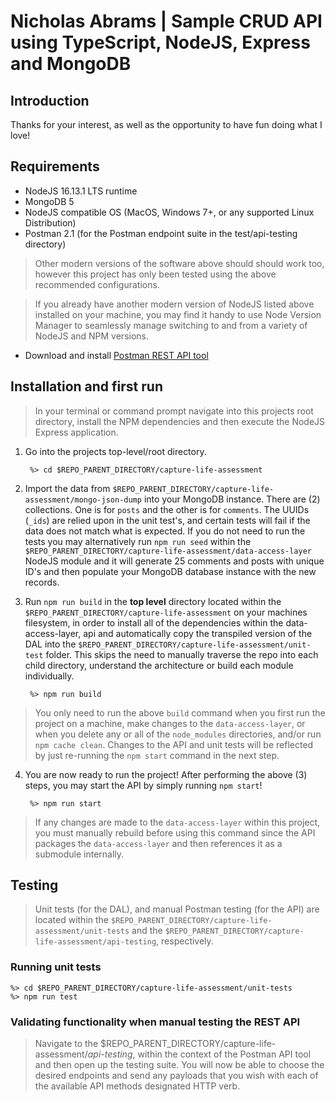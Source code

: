 # Nicholas Abrams | Sample CRUD API using TypeScript, NodeJS, Express and MongoDB 

##  Introduction
Thanks for your interest, as well as the opportunity to have fun doing what I love!

## Requirements
* NodeJS 16.13.1 LTS runtime
* MongoDB 5
* NodeJS compatible OS (MacOS, Windows 7+, or any supported Linux Distribution)
* Postman 2.1 (for the Postman endpoint suite in the test/api-testing directory) 

> Other modern versions of the software above should should work too, however this project has only been tested using the above recommended configurations. 

> If you already have another modern version of NodeJS listed above installed on your machine, you may find it handy to use Node Version Manager to seamlessly manage switching to and from a variety of NodeJS and NPM versions.

* Download and install [Postman REST API tool](https://www.postman.com/downloads/)

## Installation and first run
> In your terminal or command prompt navigate into this projects root directory, install the NPM dependencies and then execute the NodeJS Express application. 

1. Go into the projects top-level/root directory.

        %> cd $REPO_PARENT_DIRECTORY/capture-life-assessment

2. Import the data from `$REPO_PARENT_DIRECTORY/capture-life-assessment/mongo-json-dump` into your MongoDB instance. There are (2) collections. One is for `posts` and the other is for `comments`. The UUIDs (`_ids`) are relied upon in the unit test's, and certain tests will fail if the data does not match what is expected. If you do not need to run the tests you may alternatively run `npm run seed` within the `$REPO_PARENT_DIRECTORY/capture-life-assessment/data-access-layer` NodeJS module and it will generate 25 comments and posts with unique ID's and then populate your MongoDB database instance with the new records. 

3. Run `npm run build` in the **top level** directory located within the `$REPO_PARENT_DIRECTORY/capture-life-assessment` on your machines filesystem, in order to install all of the dependencies within the data-access-layer, api and automatically copy the transpiled version of the DAL into the `$REPO_PARENT_DIRECTORY/capture-life-assessment/unit-test` folder. This skips the need to manually traverse the repo into each child directory, understand the architecture or build each module individually.

        %> npm run build
> You only need to run the above `build` command when you first run the project on a machine, make changes to the `data-access-layer`, or when you delete any or all of the `node_modules` directories, and/or run `npm cache clean`. Changes to the API and unit tests will be reflected by just re-running the `npm start` command in the next step.

4. You are now ready to run the project! After performing the above (3) steps, you may start the API by simply running `npm start`! 

        %> npm run start

> If any changes are made to the `data-access-layer` within this project, you must manually rebuild before using this command since the API packages the `data-access-layer` and then references it as a submodule internally.
        
## Testing
> Unit tests (for the DAL), and manual Postman testing (for the API) are located within the `$REPO_PARENT_DIRECTORY/capture-life-assessment/unit-tests` and  the `$REPO_PARENT_DIRECTORY/capture-life-assessment/api-testing`, respectively.

### Running unit tests 
    %> cd $REPO_PARENT_DIRECTORY/capture-life-assessment/unit-tests
    %> npm run test

### Validating functionality when manual testing the REST API

> Navigate to the $REPO_PARENT_DIRECTORY/capture-life-assessment/*api-testing*, within the context of the Postman API tool and then open up the testing suite. You will now be able to choose the desired endpoints and send any payloads that you wish with each of the available API methods designated HTTP verb.
